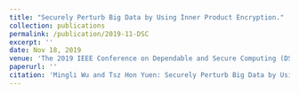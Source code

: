 ```yaml
---
title: "Securely Perturb Big Data by Using Inner Product Encryption."
collection: publications
permalink: /publication/2019-11-DSC
excerpt: ''
date: Nov 18, 2019
venue: 'The 2019 IEEE Conference on Dependable and Secure Computing (DSC 2019), Hangzhou, China, 18-20 November 2019'
paperurl: ''
citation: 'Mingli Wu and Tsz Hon Yuen: Securely Perturb Big Data by Using Inner Product Encryption. IEEE DSC 2019, pp. 1-8.'
---
```

